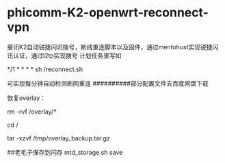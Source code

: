 # phicomm-K2-openwrt-reconnect-vpn
斐讯K2自动锐捷闪讯拨号，断线重连脚本以及固件，通过mentohust实现锐捷闪讯认证，通过l2tp实现拨号
计划任务里写如

*/1 * * * * sh /reconnect.sh

可实现每分钟自动检测断网重连
##########部分配置文件去百度网盘下载

恢复overlay：


rm -rvf /overlay/*


cd /


tar -xzvf /tmp/overlay_backup.tar.gz

##老毛子保存到闪存
mtd_storage.sh save
